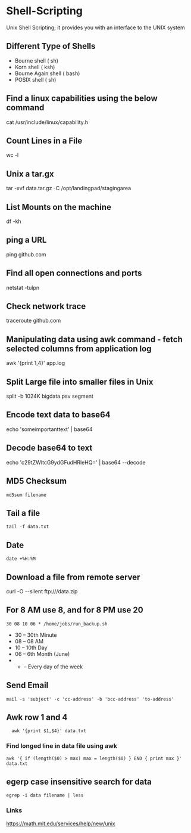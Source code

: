 # Shell-Scripting
Unix Shell Scripting; it provides you with an interface to the UNIX system

## Different Type of Shells
- Bourne shell ( sh)
- Korn shell ( ksh)
- Bourne Again shell ( bash)
- POSIX shell ( sh)



## Find a linux capabilities using the below command
cat /usr/include/linux/capability.h 


## Count Lines in a File 
wc -l

## Unix a tar.gx 
tar -xvf data.tar.gz -C /opt/landingpad/stagingarea

## List Mounts on the machine 
df -kh 

## ping a URL
ping github.com

## Find all open connections and ports 
netstat -tulpn 

## Check network trace
traceroute github.com


## Manipulating data using awk command - fetch selected columns from application log
awk '{print $1,$4}' app.log 

## Split Large file into smaller files in Unix 
split -b 1024K bigdata.psv segment

## Encode text data to base64
echo  'someimportanttext' | base64

## Decode base64 to text 
echo  'c29tZWltcG9ydGFudHRleHQ=' | base64 --decode

## MD5 Checksum
```
md5sum filename
```

## Tail a file
```
tail -f data.txt 
```

## Date 
```
date +%H:%M 
```

## Download a file from remote server
curl -O --silent ftp://<someserver>/data.zip

## For 8 AM use 8, and for 8 PM use 20
```
30 08 10 06 * /home/jobs/run_backup.sh
```
- 30 – 30th Minute 
- 08 – 08 AM 
- 10 – 10th Day 
- 06 – 6th Month (June) 
- * – Every day of the week 
  
  
## Send Email 
  ```
  mail -s 'subject' -c 'cc-address' -b 'bcc-address' 'to-address'
  ```

  
## Awk row 1 and 4
```
  awk '{print $1,$4}' data.txt 
```
  
### Find longed line in data file using awk 
```
awk '{ if (length($0) > max) max = length($0) } END { print max }' data.txt
```

## egerp case insensitive search for data
```
egrep -i data filename | less 
```
### Links
https://math.mit.edu/services/help/new/unix

